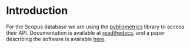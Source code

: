 # Introduction
For the Scopus database we are using the [pybliometrics](https://github.com/pybliometrics-dev/pybliometrics) library to access their API. Documentation is available at [readthedocs](https://pybliometrics.readthedocs.io/en/stable/), and a paper describing the software is available [here](https://reader.elsevier.com/reader/sd/pii/S2352711019300573?token=DD2D81BD5326A47D43745CCC5A025DFB18666DC390A1F20702EC7B882BF3D5F34F66E91C31AE4EE651E6CEF7D1804401&originRegion=eu-west-1&originCreation=20211222112940).
